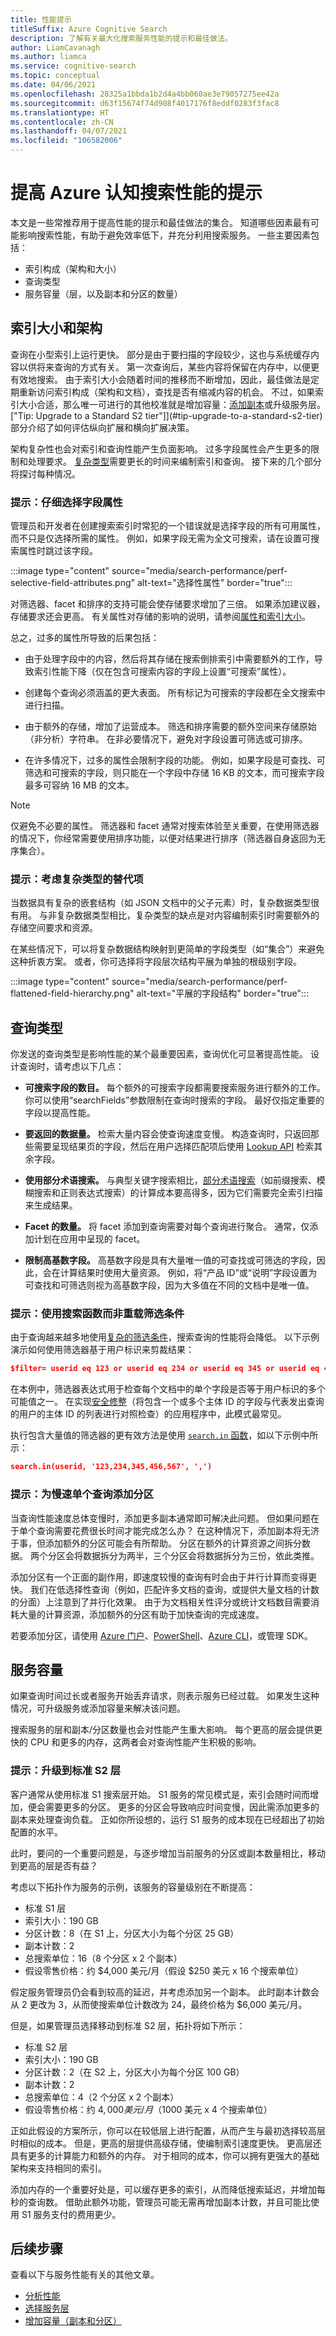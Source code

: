 ```yaml
---
title: 性能提示
titleSuffix: Azure Cognitive Search
description: 了解有关最大化搜索服务性能的提示和最佳做法。
author: LiamCavanagh
ms.author: liamca
ms.service: cognitive-search
ms.topic: conceptual
ms.date: 04/06/2021
ms.openlocfilehash: 28325a1bbda1b2d4a4bb060ae3e79057275ee42a
ms.sourcegitcommit: d63f15674f74d908f4017176f8eddf0283f3fac8
ms.translationtype: HT
ms.contentlocale: zh-CN
ms.lasthandoff: 04/07/2021
ms.locfileid: "106582006"
---
```

# <a name="tips-for-better-performance-in-azure-cognitive-search"></a>提高 Azure 认知搜索性能的提示

本文是一些常推荐用于提高性能的提示和最佳做法的集合。 知道哪些因素最有可能影响搜索性能，有助于避免效率低下，并充分利用搜索服务。 一些主要因素包括：

+ 索引构成（架构和大小）
+ 查询类型
+ 服务容量（层，以及副本和分区的数量）

## <a name="index-size-and-schema"></a>索引大小和架构

查询在小型索引上运行更快。 部分是由于要扫描的字段较少，这也与系统缓存内容以供将来查询的方式有关。 第一次查询后，某些内容将保留在内存中，以便更有效地搜索。 由于索引大小会随着时间的推移而不断增加，因此，最佳做法是定期重新访问索引构成（架构和文档），查找是否有缩减内容的机会。 不过，如果索引大小合适，那么唯一可进行的其他校准就是增加容量：[添加副本](search-capacity-planning.md#adjust-capacity)或升级服务层。 ["Tip: Upgrade to a Standard S2 tier"]](#tip-upgrade-to-a-standard-s2-tier) 部分介绍了如何评估纵向扩展和横向扩展决策。

架构复杂性也会对索引和查询性能产生负面影响。 过多字段属性会产生更多的限制和处理要求。 [复杂类型](search-howto-complex-data-types.md)需要更长的时间来编制索引和查询。 接下来的几个部分将探讨每种情况。

### <a name="tip-be-selective-in-field-attribution"></a>提示：仔细选择字段属性

管理员和开发者在创建搜索索引时常犯的一个错误就是选择字段的所有可用属性，而不只是仅选择所需的属性。 例如，如果字段无需为全文可搜索，请在设置可搜索属性时跳过该字段。

:::image type="content" source="media/search-performance/perf-selective-field-attributes.png" alt-text="选择性属性" border="true":::

对筛选器、facet 和排序的支持可能会使存储要求增加了三倍。 如果添加建议器，存储要求还会更高。 有关属性对存储的影响的说明，请参阅[属性和索引大小](search-what-is-an-index.md#index-size)。

总之，过多的属性所导致的后果包括：

+ 由于处理字段中的内容，然后将其存储在搜索倒排索引中需要额外的工作，导致索引性能下降（仅在包含可搜索内容的字段上设置“可搜索”属性）。

+ 创建每个查询必须涵盖的更大表面。 所有标记为可搜索的字段都在全文搜索中进行扫描。

+ 由于额外的存储，增加了运营成本。 筛选和排序需要的额外空间来存储原始（非分析）字符串。 在非必要情况下，避免对字段设置可筛选或可排序。

+ 在许多情况下，过多的属性会限制字段的功能。 例如，如果字段是可查找、可筛选和可搜索的字段，则只能在一个字段中存储 16 KB 的文本，而可搜索字段最多可容纳 16 MB 的文本。

> [!NOTE]
> 仅避免不必要的属性。 筛选器和 facet 通常对搜索体验至关重要，在使用筛选器的情况下，你经常需要使用排序功能，以便对结果进行排序（筛选器自身返回为无序集合）。

### <a name="tip-consider-alternatives-to-complex-types"></a>提示：考虑复杂类型的替代项

当数据具有复杂的嵌套结构（如 JSON 文档中的父子元素）时，复杂数据类型很有用。 与非复杂数据类型相比，复杂类型的缺点是对内容编制索引时需要额外的存储空间要求和资源。 

在某些情况下，可以将复杂数据结构映射到更简单的字段类型（如“集合”）来避免这种折衷方案。 或者，你可选择将字段层次结构平展为单独的根级别字段。

:::image type="content" source="media/search-performance/perf-flattened-field-hierarchy.png" alt-text="平展的字段结构" border="true":::

## <a name="types-of-queries"></a>查询类型

你发送的查询类型是影响性能的某个最重要因素，查询优化可显著提高性能。 设计查询时，请考虑以下几点：

+ **可搜索字段的数目。** 每个额外的可搜索字段都需要搜索服务进行额外的工作。 你可以使用“searchFields”参数限制在查询时搜索的字段。 最好仅指定重要的字段以提高性能。

+ **要返回的数据量。** 检索大量内容会使查询速度变慢。 构造查询时，只返回那些需要呈现结果页的字段，然后在用户选择匹配项后使用 [Lookup API](/rest/api/searchservice/lookup-document) 检索其余字段。

+ **使用部分术语搜索。** 与典型关键字搜索相比，[部分术语搜索](search-query-partial-matching.md)（如前缀搜索、模糊搜索和正则表达式搜索）的计算成本要高得多，因为它们需要完全索引扫描来生成结果。

+ **Facet 的数量。** 将 facet 添加到查询需要对每个查询进行聚合。 通常，仅添加计划在应用中呈现的 facet。

+ **限制高基数字段。**  高基数字段是具有大量唯一值的可查找或可筛选的字段，因此，会在计算结果时使用大量资源。 例如，将“产品 ID”或“说明”字段设置为可查找和可筛选则视为高基数字段，因为大多值在不同的文档中是唯一值。

### <a name="tip-use-search-functions-instead-overloading-filter-criteria"></a>提示：使用搜索函数而非重载筛选条件

由于查询越来越多地使用[复杂的筛选条件](search-query-odata-filter.md#filter-size-limitations)，搜索查询的性能将会降低。 以下示例演示如何使用筛选器基于用户标识来剪裁结果：

```json
$filter= userid eq 123 or userid eq 234 or userid eq 345 or userid eq 456 or userid eq 567
```

在本例中，筛选器表达式用于检查每个文档中的单个字段是否等于用户标识的多个可能值之一。 在实现[安全修整](search-security-trimming-for-azure-search.md)（将包含一个或多个主体 ID 的字段与代表发出查询的用户的主体 ID 的列表进行对照检查）的应用程序中，此模式最常见。

执行包含大量值的筛选器的更有效方法是使用 [`search.in` 函数](search-query-odata-search-in-function.md)，如以下示例中所示：

```json
search.in(userid, '123,234,345,456,567', ',')
```

### <a name="tip-add-partitions-for-slow-individual-queries"></a>提示：为慢速单个查询添加分区

当查询性能速度总体变慢时，添加更多副本通常即可解决此问题。 但如果问题在于单个查询需要花费很长时间才能完成怎么办？ 在这种情况下，添加副本将无济于事，但添加额外的分区可能会有所帮助。 分区在额外的计算资源之间拆分数据。 两个分区会将数据拆分为两半，三个分区会将数据拆分为三份，依此类推。 

添加分区有一个正面的副作用，即速度较慢的查询有时会由于并行计算而变得更快。 我们在低选择性查询（例如，匹配许多文档的查询，或提供大量文档的计数的分面）上注意到了并行化效果。 由于为文档相关性评分或统计文档数目需要消耗大量的计算资源，添加额外的分区有助于加快查询的完成速度。  

若要添加分区，请使用 [Azure 门户](search-create-service-portal.md)、[PowerShell](search-manage-powershell.md)、[Azure CLI](search-manage-azure-cli.md)，或管理 SDK。

## <a name="service-capacity"></a>服务容量

如果查询时间过长或者服务开始丢弃请求，则表示服务已经过载。 如果发生这种情况，可升级服务或添加容量来解决该问题。

搜索服务的层和副本/分区数量也会对性能产生重大影响。 每个更高的层会提供更快的 CPU 和更多的内存，这两者会对查询性能产生积极的影响。

### <a name="tip-upgrade-to-a-standard-s2-tier"></a>提示：升级到标准 S2 层

客户通常从使用标准 S1 搜索层开始。 S1 服务的常见模式是，索引会随时间而增加，便会需要更多的分区。 更多的分区会导致响应时间变慢，因此需添加更多的副本来处理查询负载。 正如你所设想的，运行 S1 服务的成本现在已经超出了初始配置的水平。

此时，要问的一个重要问题是，与逐步增加当前服务的分区或副本数量相比，移动到更高的层是否有益？ 

考虑以下拓扑作为服务的示例，该服务的容量级别在不断提高：

+ 标准 S1 层
+ 索引大小：190 GB
+ 分区计数：8（在 S1 上，分区大小为每个分区 25 GB）
+ 副本计数：2
+ 总搜索单位：16（8 个分区 x 2 个副本）
+ 假设零售价格：约 $4,000 美元/月（假设 $250 美元 x 16 个搜索单位）

假定服务管理员仍会看到较高的延迟，并考虑添加另一个副本。 此时副本计数会从 2 更改为 3，从而使搜索单位计数改为 24，最终价格为 $6,000 美元/月。

但是，如果管理员选择移动到标准 S2 层，拓扑将如下所示：

+ 标准 S2 层
+ 索引大小：190 GB
+ 分区计数：2（在 S2 上，分区大小为每个分区 100 GB）
+ 副本计数：2
+ 总搜索单位：4（2 个分区 x 2 个副本）
+ 假设零售价格：约 $4,000 美元/月（$1000 美元 x 4 个搜索单位）

正如此假设的方案所示，你可以在较低层上进行配置，从而产生与最初选择较高层时相似的成本。 但是，更高的层提供高级存储，使编制索引速度更快。 更高层还具有更多的计算能力和额外的内存。 对于相同的成本，你可以拥有更强大的基础架构来支持相同的索引。

添加内存的一个重要好处是，可以缓存更多的索引，从而降低搜索延迟，并增加每秒的查询数。 借助此额外功能，管理员可能无需再增加副本计数，并且可能比使用 S1 服务支付的费用更少。

## <a name="next-steps"></a>后续步骤

查看以下与服务性能有关的其他文章。

+ [分析性能](search-performance-analysis.md)
+ [选择服务层](search-sku-tier.md)
+ [增加容量（副本和分区）](search-capacity-planning.md#adjust-capacity)
